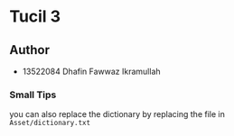 # Tucil 3

## Author
- 13522084 Dhafin Fawwaz Ikramullah

### Small Tips
you can also replace the dictionary by replacing the file in `Asset/dictionary.txt`